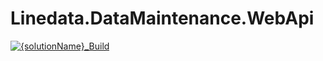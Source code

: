 # Linedata.DataMaintenance.WebApi

[![{solutionName}_Build][1]][2]

[1]: https://ln1amptcb01.ad.linedata.com/app/rest/builds/buildType:(id:Linedata.DataMaintenance.WebApi_Build)/statusIcon
[2]: https://ln1amptcb01.ad.linedata.com/viewType.html?buildTypeId=Linedata.DataMaintenance.WebApi_Build&guest=1

